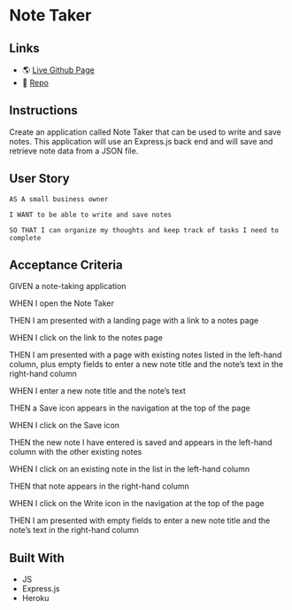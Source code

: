 # Note Taker

## Links
* 🌎 [Live Github Page](#)
* 💾 [Repo](https://github.com/gallolopez1/note-taker)

## Instructions
Create an application called Note Taker that can be used to write and save notes. This application will use an Express.js back end and will save and retrieve note data from a JSON file.

## User Story
`AS A small business owner`

`I WANT to be able to write and save notes`

`SO THAT I can organize my thoughts and keep track of tasks I need to complete`

## Acceptance Criteria
GIVEN a note-taking application

WHEN I open the Note Taker

THEN I am presented with a landing page with a link to a notes page

WHEN I click on the link to the notes page

THEN I am presented with a page with existing notes listed in the left-hand column, plus empty fields to enter a new note title and the note’s text in the right-hand column

WHEN I enter a new note title and the note’s text

THEN a Save icon appears in the navigation at the top of the page

WHEN I click on the Save icon

THEN the new note I have entered is saved and appears in the left-hand column with the other existing notes

WHEN I click on an existing note in the list in the left-hand column

THEN that note appears in the right-hand column

WHEN I click on the Write icon in the navigation at the top of the page

THEN I am presented with empty fields to enter a new note title and the note’s text in the right-hand column

## Built With
* JS
* Express.js
* Heroku
